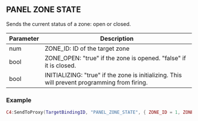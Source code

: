 ## PANEL ZONE STATE

Sends the current status of a zone:  open or closed.


| Parameter | Description |
| --- | --- |
| num | ZONE\_ID: ID of the target zone |
| bool | ZONE\_OPEN: "true" if the zone is opened. "false" if it is closed. |
| bool | INITIALIZING: "true" if the zone is initializing. This will prevent programming from firing. |


### Example

```lua
C4:SendToProxy(TargetBindingID, "PANEL_ZONE_STATE", { ZONE_ID = 1, ZONE_OPEN = true, INITIALIZING = false }, "NOTIFY")
```
